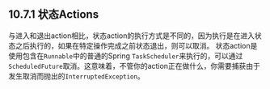 ## 10.7.1 状态Actions

与进入和退出action相比，状态action的执行方式是不同的，因为执行是在进入状态之后执行的，如果在特定操作完成之前状态退出，则可以取消。
状态action是使用包含在`Runnable`中的普通的Spring `TaskScheduler`来执行的，可以通过`ScheduledFuture`取消。这意味着，不管你的action正在做什么，你需要捕获由于发生取消而抛出的`InterruptedException`。